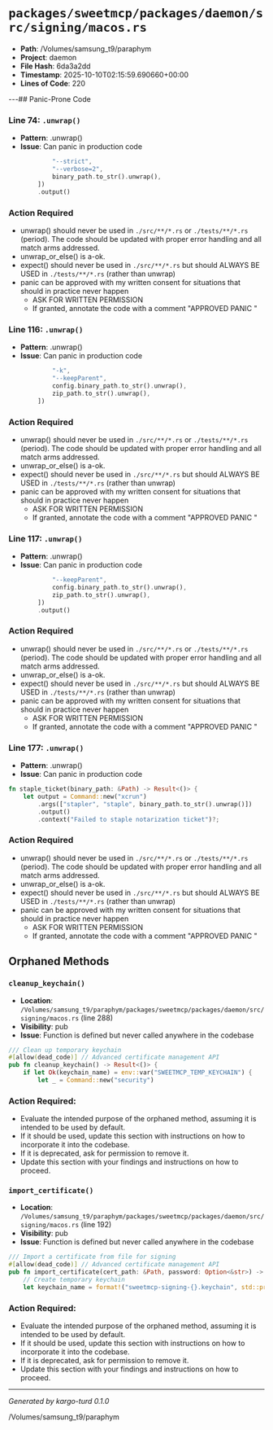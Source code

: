 # `packages/sweetmcp/packages/daemon/src/signing/macos.rs`

- **Path**: /Volumes/samsung_t9/paraphym
- **Project**: daemon
- **File Hash**: 6da3a2dd  
- **Timestamp**: 2025-10-10T02:15:59.690660+00:00  
- **Lines of Code**: 220

---## Panic-Prone Code


### Line 74: `.unwrap()`

- **Pattern**: .unwrap()
- **Issue**: Can panic in production code

```rust
            "--strict",
            "--verbose=2",
            binary_path.to_str().unwrap(),
        ])
        .output()
```

### Action Required

- unwrap() should never be used in `./src/**/*.rs` or `./tests/**/*.rs` (period). The code should be updated with proper error handling and all match arms addressed.
- unwrap_or_else() is a-ok. 
- expect() should never be used in `./src/**/*.rs` but should ALWAYS BE USED in `./tests/**/*.rs` (rather than unwrap)
- panic can be approved with my written consent for situations that should in practice never happen  
  - ASK FOR WRITTEN PERMISSION
  - If granted, annotate the code with a comment "APPROVED PANIC "


### Line 116: `.unwrap()`

- **Pattern**: .unwrap()
- **Issue**: Can panic in production code

```rust
            "-k",
            "--keepParent",
            config.binary_path.to_str().unwrap(),
            zip_path.to_str().unwrap(),
        ])
```

### Action Required

- unwrap() should never be used in `./src/**/*.rs` or `./tests/**/*.rs` (period). The code should be updated with proper error handling and all match arms addressed.
- unwrap_or_else() is a-ok. 
- expect() should never be used in `./src/**/*.rs` but should ALWAYS BE USED in `./tests/**/*.rs` (rather than unwrap)
- panic can be approved with my written consent for situations that should in practice never happen  
  - ASK FOR WRITTEN PERMISSION
  - If granted, annotate the code with a comment "APPROVED PANIC "


### Line 117: `.unwrap()`

- **Pattern**: .unwrap()
- **Issue**: Can panic in production code

```rust
            "--keepParent",
            config.binary_path.to_str().unwrap(),
            zip_path.to_str().unwrap(),
        ])
        .output()
```

### Action Required

- unwrap() should never be used in `./src/**/*.rs` or `./tests/**/*.rs` (period). The code should be updated with proper error handling and all match arms addressed.
- unwrap_or_else() is a-ok. 
- expect() should never be used in `./src/**/*.rs` but should ALWAYS BE USED in `./tests/**/*.rs` (rather than unwrap)
- panic can be approved with my written consent for situations that should in practice never happen  
  - ASK FOR WRITTEN PERMISSION
  - If granted, annotate the code with a comment "APPROVED PANIC "


### Line 177: `.unwrap()`

- **Pattern**: .unwrap()
- **Issue**: Can panic in production code

```rust
fn staple_ticket(binary_path: &Path) -> Result<()> {
    let output = Command::new("xcrun")
        .args(["stapler", "staple", binary_path.to_str().unwrap()])
        .output()
        .context("Failed to staple notarization ticket")?;
```

### Action Required

- unwrap() should never be used in `./src/**/*.rs` or `./tests/**/*.rs` (period). The code should be updated with proper error handling and all match arms addressed.
- unwrap_or_else() is a-ok. 
- expect() should never be used in `./src/**/*.rs` but should ALWAYS BE USED in `./tests/**/*.rs` (rather than unwrap)
- panic can be approved with my written consent for situations that should in practice never happen  
  - ASK FOR WRITTEN PERMISSION
  - If granted, annotate the code with a comment "APPROVED PANIC "

## Orphaned Methods


### `cleanup_keychain()`

- **Location**: `/Volumes/samsung_t9/paraphym/packages/sweetmcp/packages/daemon/src/signing/macos.rs` (line 288)
- **Visibility**: pub
- **Issue**: Function is defined but never called anywhere in the codebase

```rust
/// Clean up temporary keychain
#[allow(dead_code)] // Advanced certificate management API
pub fn cleanup_keychain() -> Result<()> {
    if let Ok(keychain_name) = env::var("SWEETMCP_TEMP_KEYCHAIN") {
        let _ = Command::new("security")
```

### Action Required:

- Evaluate the intended purpose of the orphaned method, assuming it is intended to be used by default.
- If it should be used, update this section with instructions on how to incorporate it into the codebase.
- If it is deprecated, ask for permission to remove it.
- Update this section with your findings and instructions on how to proceed.


### `import_certificate()`

- **Location**: `/Volumes/samsung_t9/paraphym/packages/sweetmcp/packages/daemon/src/signing/macos.rs` (line 192)
- **Visibility**: pub
- **Issue**: Function is defined but never called anywhere in the codebase

```rust
/// Import a certificate from file for signing
#[allow(dead_code)] // Advanced certificate management API
pub fn import_certificate(cert_path: &Path, password: Option<&str>) -> Result<String> {
    // Create temporary keychain
    let keychain_name = format!("sweetmcp-signing-{}.keychain", std::process::id());
```

### Action Required:

- Evaluate the intended purpose of the orphaned method, assuming it is intended to be used by default.
- If it should be used, update this section with instructions on how to incorporate it into the codebase.
- If it is deprecated, ask for permission to remove it.
- Update this section with your findings and instructions on how to proceed.

---

*Generated by kargo-turd 0.1.0*

/Volumes/samsung_t9/paraphym
